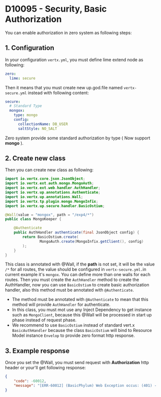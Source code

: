 # D10095 - Security, Basic Authorization

You can enable authorization in zero system as following steps:

## 1. Configuration

In your configuration `vertx.yml`, you must define lime extend node as following:

```yaml
zero:
  lime: secure
```

Then it means that you must create new up.god.file named `vertx-secure.yml` instead with following content:

```yaml
secure:
  # Standard Type
  mongox:
    type: mongo
    config:
      collectionName: DB_USER
      saltStyle: NO_SALT
```

Zero system provide some standard authorization by type \( Now support **mongo** \).

## 2. Create new class

Then you can create new class as following:

```java
import io.vertx.core.json.JsonObject;
import io.vertx.ext.auth.mongo.MongoAuth;
import io.vertx.ext.web.handler.AuthHandler;
import io.vertx.up.annotations.Authenticate;
import io.vertx.up.annotations.Wall;
import io.vertx.tp.plugin.mongo.MongoInfix;
import io.vertx.up.secure.handler.BasicOstium;

@Wall(value = "mongox", path = "/exp4/*")
public class MongoKeeper {

    @Authenticate
    public AuthHandler authenticate(final JsonObject config) {
        return BasicOstium.create(
                MongoAuth.create(MongoInfix.getClient(), config)
        );
    }
}
```

This class is annotated with @Wall, if the **path** is not set, it will be the value `/*` for all routes, the value
should be configured in `vertx-secure.yml.`in current example it's `mongox`. You can define more than one walls for each
routes. Then you must create the `AuthHandler` method to create the AuthHandler, now you can use `BasicOstium` to create
basic authorization handler, also this method must be annotated with `@Authenticate`.

* The method must be annotated with `@Authenticate` to mean that this method will provide `AuthHandler` for
  authenticate.
* In this class, you must mot use any Inject Dependency to get instance such as `MongoClient`, because this @Wall will
  be processed in start up phase instead of request phase.
* We recommend to use `BasicOstium` instead of standard vert.x `BasicAuthHandler` because the class `BasicOstium` will
  bind to Resource Model instance `Envelop` to provide zero format http response.

## 3. Example response

Once you set the @Wall, you must send request with **Authorization** http header or your'll get following response:

```json
{
    "code": -60012,
    "message": "[ERR-60012] (BasicPhylum) Web Exception occus: (401) - (Security) Unauthorized request met in request."
}
```



